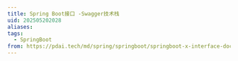 ```yaml
---
title: Spring Boot接口 -Swagger技术栈
uid: 202505202028
aliases: 
tags:
  - SpringBoot
from: https://pdai.tech/md/spring/springboot/springboot-x-interface-doc.html
---
```

